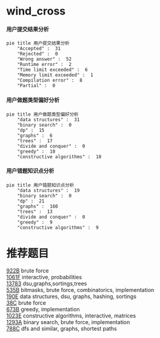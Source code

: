 # wind_cross

<!-- tabs:start -->



#### **用户提交结果分析**

```mermaid
pie title 用户提交结果分析
    "Accepted" :  31
    "Rejected" :  0
    "Wrong answer" :  52
    "Runtime error" :  2
    "Time limit exceeded" :  6
    "Memory limit exceeded" :  1
    "Compilation error" :  8
    "Partial" :  0
```

#### **用户做题类型偏好分析**

```mermaid
pie title 用户做题类型偏好分析
    "data structures" :  31
    "binary search" :  0
    "dp" :  15
    "graphs" :  6
    "trees" :  17
    "divide and conquer" :  0
    "greedy" :  10
    "constructive algorithms" :  10
```
#### **用户错题知识点分析**

```mermaid
pie title 用户错题知识点分析
    "data structures" :  19
    "binary search" :  0
    "dp" :  21
    "graphs" :  160
    "trees" :  13
    "divide and conquer" :  0
    "greedy" :  9
    "constructive algorithms" :  9
```



<!-- tabs:end -->
# 推荐题目
[922B](https://codeforces.com/contest/922/problem/B)		brute force		  
[1061F](https://codeforces.com/contest/1061/problem/F)		interactive,
                        probabilities		  
[13783](https://codeforces.com/contest/1378/problem/3)		dsu,graphs,sortings,trees		  
[535B](https://codeforces.com/contest/535/problem/B)		bitmasks,
                        brute force,
                        combinatorics,
                        implementation		  
[190E](https://codeforces.com/contest/190/problem/E)		data structures,
                        dsu,
                        graphs,
                        hashing,
                        sortings		  
[38C](https://codeforces.com/contest/38/problem/C)		brute force		  
[673B](https://codeforces.com/contest/673/problem/B)		greedy,
                        implementation		  
[1023E](https://codeforces.com/contest/1023/problem/E)		constructive algorithms,
                        interactive,
                        matrices		  
[1293A](https://codeforces.com/contest/1293/problem/A)		binary search,
                        brute force,
                        implementation		  
[788C](https://codeforces.com/contest/788/problem/C)		dfs and similar,
                        graphs,
                        shortest paths		  

